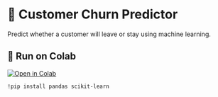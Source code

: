 # 👥 Customer Churn Predictor

Predict whether a customer will leave or stay using machine learning.

## 🚀 Run on Colab
[![Open in Colab](https://colab.research.google.com/assets/colab-badge.svg)](https://colab.research.google.com/)

```bash
!pip install pandas scikit-learn
